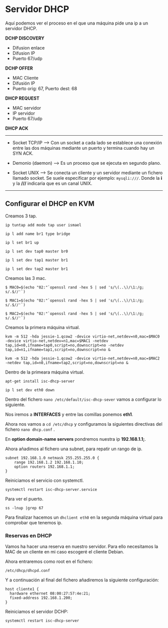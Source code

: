 # Servidor DHCP

Aquí podemos ver el proceso en el que una máquina pide una ip a un servidor DHCP.

**DCHP DISCOVERY**

- Difusion enlace
- Difusion IP
- Puerto 67/udp

**DCHP OFFER**

- MAC Cliente
- Difusión IP
- Puerto orig: 67, Puerto dest: 68

**DHCP REQUEST**

- MAC servidor
- IP servidor
- Puerto 67/udp

**DHCP ACK**

***

- Socket TCP/IP --> Con un socket a cada lado se establece una conexión entre las dos máquinas mediante un puerto y termina cuando hay un SYN ACK.

- Demonio (daemon) --> Es un proceso que se ejecuta en segundo plano.

- Socket UNIX --> Se conecta un cliente y un servidor mediante un fichero llamado socket. Se suele especificar por ejemplo: ``mysqli:///``. Donde la **i** y la **///** indicaria que es un canal UNIX.

***

## Configurar el DHCP en KVM

Creamos 3 tap.

~~~
ip tuntap add mode tap user ismael
~~~

~~~
ip l add name br1 type bridge
~~~

~~~
ip l set br1 up
~~~

~~~
ip l set dev tap0 master br0
~~~

~~~
ip l set dev tap1 master br1
~~~

~~~
ip l set dev tap2 master br1
~~~

Creamos las 3 mac.

~~~
$ MAC0=$(echo "02:"`openssl rand -hex 5 | sed 's/\(..\)/\1:/g; s/.$//'`)
~~~

~~~
$ MAC1=$(echo "02:"`openssl rand -hex 5 | sed 's/\(..\)/\1:/g; s/.$//'`)
~~~

~~~
$ MAC2=$(echo "02:"`openssl rand -hex 5 | sed 's/\(..\)/\1:/g; s/.$//'`)
~~~

Creamos la primera máquina virtual.

~~~
kvm -m 512 -hda jessie-1.qcow2 -device virtio-net,netdev=n0,mac=$MAC0 -device virtio-net,netdev=n1,mac=$MAC1 -netdev tap,id=n0,ifname=tap0,script=no,downscript=no -netdev tap,id=n1,ifname=tap1,script=no,downscript=no &
~~~

~~~
kvm -m 512 -hda jessie-1.qcow2 -device virtio-net,netdev=n0,mac=$MAC2 -netdev tap,id=n0,ifname=tap2,script=no,downscript=no &
~~~

Dentro de la primeara máquina virtual.

~~~
apt-get install isc-dhcp-server
~~~

~~~
ip l set dev eth0 down
~~~

Dentro del fichero ``nano /etc/default/isc-dhcp-sever`` vamos a configurar lo siguiente.

Nos iremos a **INTERFACES** y entre las comillas ponemos **eth1**.

Ahora nos vamos a ``cd /etc/dhcp`` y configuramos la siguientes directivas del fichero ``nano dhcp.conf`` .

En **option domain-name servers** pondremos nuestra ip **192.168.1.1;**.

Ahora añadimos al fichero una subnet, para repatir un rango de ip.

~~~
subnet 192.168.1.0 netmask 255.255.255.0 {
	range 192.168.1.2 192.168.1.10;
	option routers 192.168.1.1;
}
~~~

Reiniciamos el servicio con systemctl.

~~~
systemctl restart isc-dhcp-server.service
~~~

Para ver el puerto.

~~~
ss -lnup |grep 67
~~~

Para finalizar hacemos un ``dhclient eth0`` en la segunda máquina virtual para comprobar que tenemos ip.

### Reservas en DHCP

Vamos ha hacer una reserva en nuestro servidor. Para ello necesitamos la MAC de un cliente en mi caso escogeré el cliente Debian.

Ahora entraremos como root en el fichero:

~~~
/etc/dhcp/dhcpd.conf
~~~

Y a continuación al final del fichero añadiremos la siguiente configuración:

~~~
host cliente1 {
  hardware ethernet 08:00:27:57:4e:21;
  fixed-address 192.168.1.200;
}
~~~

Reiniciamos el servidor DCHP:

~~~
systemctl restart isc-dhcp-server
~~~
